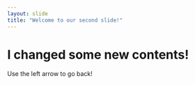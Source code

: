 ```yaml
---
layout: slide
title: "Welcome to our second slide!"
---
```

# I changed some new contents!
Use the left arrow to go back!
